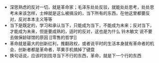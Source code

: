 - 深思熟虑的反对一切，就是革命家；毛泽东处处反驳，就能处处思考，处处思考未来该怎样，士绅就是这么被搞没的，当下所有的东西，在他这里都要反对，反对本本主义等等
- 当下是既定的，学习和承认当下，只能成为当下，不能成为未来；反对当下，才能成为未来，但是要成熟的，适时的反对，这也是为什么 铃木敏文 说不要去做保龄球馆的原因 [[零售的哲学]]
- 革命就是最大的创新红利，推翻政权，或者说平时的生活本身就有革命者的机会，创新者都是革命者，苹果手机搞掉了键盘
- 换句话说，应该时刻找寻当下不行的东西，革命，就是下一个行的东西